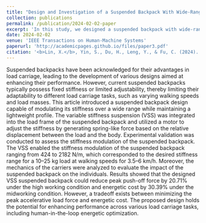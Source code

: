 ```yaml
---
title: "Design and Investigation of a Suspended Backpack With Wide-Range Variable Stiffness Suspension for Reducing Energetic Cost"
collection: publications
permalink: /publication/2024-02-02-paper
excerpt: 'In this study, we designed a suspended backpack with wide-range variable stiffness suspension for reducing energetic cost at different working conditions.'
date: 2024-02-02
venue: 'IEEE Transactions on Human-Machine Systems'
paperurl: 'http://academicpages.github.io/files/paper3.pdf'
citation: '<b>Lin, X.</b>, Yin, S., Du, H., Leng, Y., & Fu, C. (2024). &quot;Design and Investigation of a Suspended Backpack With Wide-Range Variable Stiffness Suspension for Reducing Energetic Cost.&quot; <i>IEEE Transactions on Human-Machine Systems</i>.'
---
```


Suspended backpacks have been acknowledged for their advantages in load carriage, leading to the development of various designs aimed at enhancing their performance. However, current suspended backpacks typically possess fixed stiffness or limited adjustability, thereby limiting their adaptability to different load carriage tasks, such as varying walking speeds and load masses. This article introduced a suspended backpack design capable of modulating its stiffness over a wide range while maintaining a lightweight profile. The variable stiffness suspension (VSS) was integrated into the load frame of the suspended backpack and utilized a motor to adjust the stiffness by generating spring-like force based on the relative displacement between the load and the body. Experimental validation was conducted to assess the stiffness modulation of the suspended backpack. The VSS enabled the stiffness modulation of the suspended backpack ranging from 424 to 2182 N/m, which corresponded to the desired stiffness range for a 10–25 kg load at walking speeds for 3.5–6 km/h. Moreover, the mechanics of the carriers were analyzed to evaluate the impact of the suspended backpack on the individuals. Results showed that the designed VSS suspended backpack could reduce peak push-off force by 20.71% under the high working condition and energetic cost by 30.39% under the midworking condition. However, a tradeoff exists between minimizing the peak accelerative load force and energetic cost. The proposed design holds the potential for enhancing performance across various load carriage tasks, including human-in-the-loop energetic optimization.
